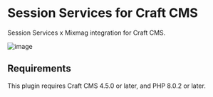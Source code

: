 # Session Services for Craft CMS

Session Services x Mixmag integration for Craft CMS.

![image](https://github.com/jmcmullen/craft-session-services/assets/6767542/cabb1a4c-7b2e-40e9-a1e8-537448ea8944)


## Requirements

This plugin requires Craft CMS 4.5.0 or later, and PHP 8.0.2 or later.

